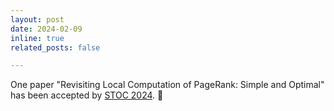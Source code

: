 ```yaml
---
layout: post
date: 2024-02-09
inline: true
related_posts: false

---
```


One paper "Revisiting Local Computation of PageRank: Simple and Optimal" has been accepted by [STOC 2024](http://acm-stoc.org/stoc2024). :tada:

